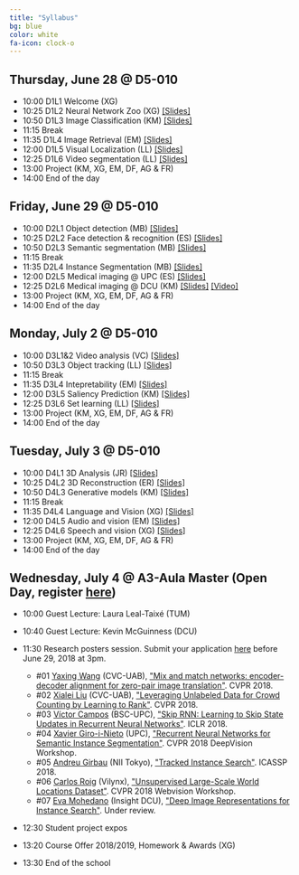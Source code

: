 ```yaml
---
title: "Syllabus"
bg: blue
color: white
fa-icon: clock-o
---
```


## Thursday, June 28 @ D5-010

- 10:00 D1L1 Welcome (XG) 
- 10:25 D1L2 Neural Network Zoo (XG) [[Slides]][D1L2-slides]
- 10:50 D1L3 Image Classification (KM) [[Slides]][D1L3-slides]
- 11:15 Break
- 11:35 D1L4 Image Retrieval (EM) [[Slides]][D1L4-slides]
- 12:00 D1L5 Visual Localization (LL) [[Slides]][D1L5-slides]
- 12:25 D1L6 Video segmentation (LL) [[Slides]][D1L6-slides]
- 13:00 Project (KM, XG, EM, DF, AG & FR) 
- 14:00 End of the day

[d1l2-slides]: https://www.slideshare.net/xavigiro/d1l2-the-neural-network-zoo-upc-2018-deep-learning-for-computer-vision
[d1l3-slides]: https://www.slideshare.net/xavigiro/d1l3-image-classification-upc-2018-deep-learning-for-computer-vision
[d1l4-slides]: https://www.slideshare.net/xavigiro/d1l5-contentbased-image-retrieval-upc-2018-deep-learning-for-computer-vision
[d1l5-slides]: https://www.slideshare.net/xavigiro/d1l5-cnn-vs-siftbased-visual-localization-upc-2018-deep-learning-for-computer-vision
[d1l6-slides]: https://www.slideshare.net/xavigiro/d1l6-video-object-segmentation-upc-2018-deep-learning-for-computer-vision

## Friday, June 29 @ D5-010

- 10:00 D2L1 Object detection (MB) [[Slides]][D2L1-slides]
- 10:25 D2L2 Face detection & recognition (ES) [[Slides]][D2L2-slides]
- 10:50 D2L3 Semantic segmentation (MB) [[Slides]][D2L3-slides]
- 11:15 Break
- 11:35 D2L4 Instance Segmentation (MB) [[Slides]][D2L4-slides]
- 12:00 D2L5 Medical imaging @ UPC (ES) [[Slides]][D2L5-slides]
- 12:25 D2L6 Medical imaging @ DCU (KM) [[Slides]][D2L6-slides] [[Video]][D2L6-video]
- 13:00 Project (KM, XG, EM, DF, AG & FR)
- 14:00 End of the day

[d2l1-slides]: https://www.slideshare.net/xavigiro/d2l1-object-detection-upc-2018-deep-learning-for-computer-vision
[d2l2-slides]: https://www.slideshare.net/xavigiro/d2l2-face-recognition-upc-2018-deep-learning-for-computer-vision
[d2l3-slides]: https://www.slideshare.net/xavigiro/d2l3-semantic-segmentation-upc-2018-deep-learning-for-computer-vision
[d2l4-slides]: https://www.slideshare.net/xavigiro/instance-segmentation-mriam-bellver-upc-barcelona-2018
[d2l5-slides]: https://www.slideshare.net/xavigiro/medical-imaging-at-upc-elisa-sayrol-upc-barcelona-2018
[d2l6-slides]: https://www.slideshare.net/xavigiro/medical-imaging-at-dcu-kevin-mcguinness-upc-barcelona-2018

[d2l6-video]: https://youtu.be/VdmY90YKLTI

## Monday, July 2 @ D5-010

- 10:00 D3L1&2 Video analysis (VC) [[Slides]][D3L12-slides]
- 10:50 D3L3 Object tracking (LL) [[Slides]][D3L3-slides]
- 11:15 Break
- 11:35 D3L4 Intepretability (EM) [[Slides]][D3L4-slides]
- 12:00 D3L5 Saliency Prediction (KM) [[Slides]][D3L5-slides]
- 12:25 D3L6 Set learning (LL) [[Slides]][D3L6-slides]
- 13:00 Project (KM, XG, EM, DF, AG & FR)
- 14:00 End of the day

[d3l12-slides]: https://www.slideshare.net/xavigiro/deep-video-analysis-vctor-campos-upc-barcelona-2018
[d3l3-slides]: https://www.slideshare.net/xavigiro/multiple-object-tracking-laura-lealtaixe-upc-barcelona-2018
[d3l4-slides]: https://www.slideshare.net/xavigiro/interpretability-of-convolutional-neural-networks-eva-mohedano-upc-barcelona-2018
[d3l5-slides]: https://www.slideshare.net/xavigiro/visual-saliency-prediction-with-deep-learning-kevin-mcguinness-upc-barcelona-2018
[d3l6-slides]: https://www.slideshare.net/xavigiro/towards-set-learning-and-prediction-laura-lealtaixe-upc-barcelona-2018

## Tuesday, July 3 @ D5-010

- 10:00 D4L1 3D Analysis (JR) [[Slides]][D4L1-slides]
- 10:25 D4L2 3D Reconstruction (ER) [[Slides]][D4L2-slides]
- 10:50 D4L3 Generative models (KM) [[Slides]][D4L3-slides]
- 11:15 Break
- 11:35 D4L4 Language and Vision (XG) [[Slides]][D4L4-slides]
- 12:00 D4L5 Audio and vision (EM) [[Slides]][D4L5-slides]
- 12:25 D4L6 Speech and vision (XG) [[Slides]][D4L6-slides]
- 13:00 Project (KM, XG, EM, DF, AG & FR)
- 14:00 End of the day

[D4L1-slides]: https://www.slideshare.net/xavigiro/deep-3d-analysis-javier-ruizhidalgo-upc-barcelona-2018
[D4L2-slides]: https://www.slideshare.net/xavigiro/deep-3d-reconstruction-eduarda-ramon-upc-barcelona-2018
[D4L3-slides]: https://www.slideshare.net/xavigiro/deep-generative-models-kevin-mcguinness-upc-barcelona-2018
[D4L4-slides]: https://www.slideshare.net/xavigiro/deep-language-and-vision-xavier-giroinieto-upc-barcelona-2018
[D4L5-slides]: https://www.slideshare.net/xavigiro/deep-audio-and-vision-eva-mohedano-upc-barcelona-2018
[D4L6-slides]: https://www.slideshare.net/xavigiro/deep-speech-and-vision-xavier-giroinieto-upc-barcelona-2018

## Wednesday, July 4 @ A3-Aula Master (Open Day, register [here](https://www.eventbrite.com/e/upc-telecombcn-deep-learning-for-vision-open-lectures-tickets-46888336276))

- 10:00 Guest Lecture: Laura Leal-Taixé (TUM)
- 10:40 Guest Lecture: Kevin McGuinness (DCU)
- 11:30 Research posters session. Submit your application [here](https://docs.google.com/forms/d/e/1FAIpQLScSWQKyvUkdEtoH46gTCrQJrNAH95RbxcM2ywO9XrzxqSK17g/viewform?usp=sf_link) before June 29, 2018 at 3pm.
    - #01 [Yaxing Wang](https://yaxingwang.github.io/) (CVC-UAB), ["Mix and match networks: encoder-decoder alignment for  zero-pair image translation"](https://arxiv.org/abs/1804.02199). CVPR 2018.
    - #02 [Xialei Liu](https://xialeiliu.github.io/) (CVC-UAB), ["Leveraging Unlabeled Data for Crowd Counting by Learning to Rank"](https://arxiv.org/abs/1803.03095). CVPR 2018.
    - #03 [Víctor Campos](https://imatge.upc.edu/web/people/victor-campos) (BSC-UPC), ["Skip RNN: Learning to Skip State Updates in Recurrent Neural Networks"](https://imatge-upc.github.io/skiprnn-2017-telecombcn/). ICLR 2018.
    - #04 [Xavier Giro-i-Nieto](https://imatge.upc.edu/web/people/xavier-giro) (UPC), ["Recurrent Neural Networks for Semantic Instance Segmentation"](https://imatge-upc.github.io/rsis/). CVPR 2018 DeepVision Workshop.
    - #05 [Andreu Girbau](https://imatge.upc.edu/web/people/andreu-girbau) (NII Tokyo), ["Tracked Instance Search"](https://arxiv.org/abs/1803.00479). ICASSP 2018.
    - #06 [Carlos Roig](http://www.vilynx.com/) (Vilynx), ["Unsupervised Large-Scale World Locations Dataset"](http://www.vision.ee.ethz.ch/webvision/files/unsupervised-large-scale.pdf).  CVPR 2018 Webvision Workshop.
    - #07 [Eva Mohedano](https://www.insight-centre.org/users/eva-mohedano) (Insight DCU), ["Deep Image Representations for Instance Search"](http://doras.dcu.ie/22178/1/phd-teses-report.pdf). Under review.
    
- 12:30 Student project expos
- 13:20 Course Offer 2018/2019, Homework & Awards (XG)
- 13:30 End of the school
